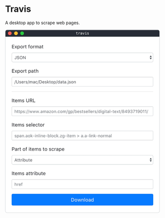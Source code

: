 # Travis

A desktop app to scrape web pages.

<img src="https://raw.githubusercontent.com/drylikov/travis/master/preview.png?v=0.4.0" alt="travis preview" width="502" />
